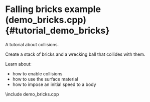 Falling bricks example (demo_bricks.cpp)  {#tutorial_demo_bricks}
==========================

A tutorial about collisions.

Create a stack of bricks and a wrecking ball 
that collides with them. 

Learn about:

- how to enable collisions
- how to use the surface material
- how to impose an initial speed to a body

\include demo_bricks.cpp

